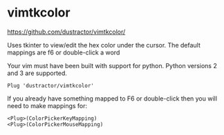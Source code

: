 # vimtkcolor

https://github.com/dustractor/vimtkcolor/

Uses tkinter to view/edit the hex color under the cursor.
The default mappings are f6 or double-click a word

Your vim must have been built with support for python.
Python versions 2 and 3 are supported.


    Plug 'dustractor/vimtkcolor'





If you already have something mapped to F6 or double-click then you will need to make mappings for:
    
    <Plug>(ColorPickerKeyMapping)
    <Plug>(ColorPickerMouseMapping)


    
